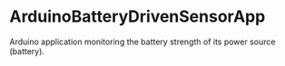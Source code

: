 # ArduinoBatteryDrivenSensorApp
Arduino application monitoring the battery strength of its power source (battery).
